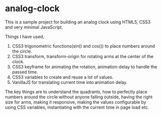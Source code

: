 # analog-clock
This is a sample project for building an analog clock using HTML5, CSS3 and very minimal JavaScript.

Things I have used,

1. CSS3 trigonometric functions(sin() and cos()) to place numbers around the circle.
2. CSS3 transform, transform-origin for rotating arms at the center of the clock.
3. CSS3 keyframe for animating the rotation, animation-delay to handle the passed time.
4. CSS3 variables to create and reuse a lot of values.
4. VanillaJS for translating current time into animation delay.

The key things are to understand the quadrants, how to perfectly place numbers around the circle without anyone falling outside, having the right size for arms, making it responsive, making the values configurable by using CSS variables, instantiating with the current time in page load etc.

